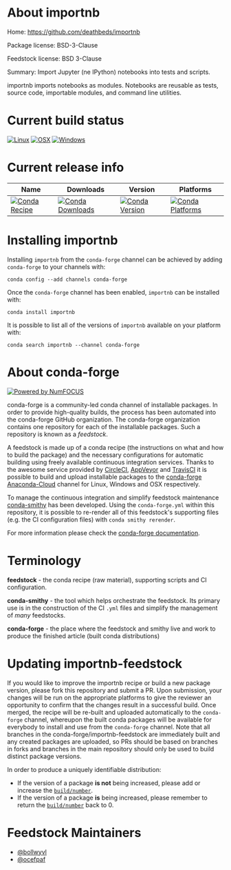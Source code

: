 <!--
# -*- mode: jinja -*-
-->

About importnb
==============

Home: https://github.com/deathbeds/importnb

Package license: BSD-3-Clause

Feedstock license: BSD 3-Clause

Summary: Import Jupyter (ne IPython) notebooks into tests and scripts.

importnb imports notebooks as modules. Notebooks are reusable as tests,
source code, importable modules, and command line utilities.


Current build status
====================

[![Linux](https://img.shields.io/circleci/project/github/conda-forge/importnb-feedstock/master.svg?label=Linux)](https://circleci.com/gh/conda-forge/importnb-feedstock)
[![OSX](https://img.shields.io/travis/conda-forge/importnb-feedstock/master.svg?label=macOS)](https://travis-ci.org/conda-forge/importnb-feedstock)
[![Windows](https://img.shields.io/appveyor/ci/conda-forge/importnb-feedstock/master.svg?label=Windows)](https://ci.appveyor.com/project/conda-forge/importnb-feedstock/branch/master)

Current release info
====================

| Name | Downloads | Version | Platforms |
| --- | --- | --- | --- |
| [![Conda Recipe](https://img.shields.io/badge/recipe-importnb-green.svg)](https://anaconda.org/conda-forge/importnb) | [![Conda Downloads](https://img.shields.io/conda/dn/conda-forge/importnb.svg)](https://anaconda.org/conda-forge/importnb) | [![Conda Version](https://img.shields.io/conda/vn/conda-forge/importnb.svg)](https://anaconda.org/conda-forge/importnb) | [![Conda Platforms](https://img.shields.io/conda/pn/conda-forge/importnb.svg)](https://anaconda.org/conda-forge/importnb) |

Installing importnb
===================

Installing `importnb` from the `conda-forge` channel can be achieved by adding `conda-forge` to your channels with:

```
conda config --add channels conda-forge
```

Once the `conda-forge` channel has been enabled, `importnb` can be installed with:

```
conda install importnb
```

It is possible to list all of the versions of `importnb` available on your platform with:

```
conda search importnb --channel conda-forge
```


About conda-forge
=================

[![Powered by NumFOCUS](https://img.shields.io/badge/powered%20by-NumFOCUS-orange.svg?style=flat&colorA=E1523D&colorB=007D8A)](http://numfocus.org)

conda-forge is a community-led conda channel of installable packages.
In order to provide high-quality builds, the process has been automated into the
conda-forge GitHub organization. The conda-forge organization contains one repository
for each of the installable packages. Such a repository is known as a *feedstock*.

A feedstock is made up of a conda recipe (the instructions on what and how to build
the package) and the necessary configurations for automatic building using freely
available continuous integration services. Thanks to the awesome service provided by
[CircleCI](https://circleci.com/), [AppVeyor](https://www.appveyor.com/)
and [TravisCI](https://travis-ci.org/) it is possible to build and upload installable
packages to the [conda-forge](https://anaconda.org/conda-forge)
[Anaconda-Cloud](https://anaconda.org/) channel for Linux, Windows and OSX respectively.

To manage the continuous integration and simplify feedstock maintenance
[conda-smithy](https://github.com/conda-forge/conda-smithy) has been developed.
Using the ``conda-forge.yml`` within this repository, it is possible to re-render all of
this feedstock's supporting files (e.g. the CI configuration files) with ``conda smithy rerender``.

For more information please check the [conda-forge documentation](https://conda-forge.org/docs/).

Terminology
===========

**feedstock** - the conda recipe (raw material), supporting scripts and CI configuration.

**conda-smithy** - the tool which helps orchestrate the feedstock.
                   Its primary use is in the construction of the CI ``.yml`` files
                   and simplify the management of *many* feedstocks.

**conda-forge** - the place where the feedstock and smithy live and work to
                  produce the finished article (built conda distributions)


Updating importnb-feedstock
===========================

If you would like to improve the importnb recipe or build a new
package version, please fork this repository and submit a PR. Upon submission,
your changes will be run on the appropriate platforms to give the reviewer an
opportunity to confirm that the changes result in a successful build. Once
merged, the recipe will be re-built and uploaded automatically to the
`conda-forge` channel, whereupon the built conda packages will be available for
everybody to install and use from the `conda-forge` channel.
Note that all branches in the conda-forge/importnb-feedstock are
immediately built and any created packages are uploaded, so PRs should be based
on branches in forks and branches in the main repository should only be used to
build distinct package versions.

In order to produce a uniquely identifiable distribution:
 * If the version of a package **is not** being increased, please add or increase
   the [``build/number``](https://conda.io/docs/user-guide/tasks/build-packages/define-metadata.html#build-number-and-string).
 * If the version of a package **is** being increased, please remember to return
   the [``build/number``](https://conda.io/docs/user-guide/tasks/build-packages/define-metadata.html#build-number-and-string)
   back to 0.

Feedstock Maintainers
=====================

* [@bollwyvl](https://github.com/bollwyvl/)
* [@ocefpaf](https://github.com/ocefpaf/)

